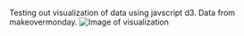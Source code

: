 Testing out visualization of data using javscript d3.
Data from makeovermonday.
![Image of visualization](https://i.imgur.com/thqSCSs.png)
